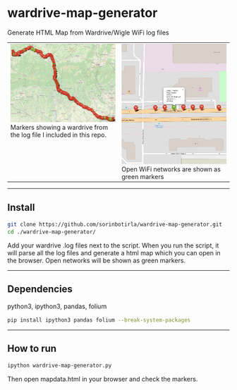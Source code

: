 # wardrive-map-generator
Generate HTML Map from Wardrive/Wigle WiFi log files

<table>
  <td width="50%" valign="top">
    <img src="https://raw.githubusercontent.com/sorinbotirla/wardrive-map-generator/refs/heads/main/images/screenshot.jpg" width="100%" />
    Markers showing a wardrive from the log file I included in this repo.
  </td>
  <td width="50%" valign="top">
    <img src="https://raw.githubusercontent.com/sorinbotirla/wardrive-map-generator/refs/heads/main/images/screenshot2.jpg" width="100%" />
    Open WiFi networks are shown as green markers
  </td>
</table>

---
## Install

```bash
git clone https://github.com/sorinbotirla/wardrive-map-generator.git
cd ./wardrive-map-generator/
```

Add your wardrive .log files next to the script. When you run the script, it will parse all the log files and generate a html map which you can open in the browser. Open networks will be shown as green markers. 

---

## Dependencies
python3, ipython3, pandas, folium

```bash
pip install ipython3 pandas folium --break-system-packages
```

---

## How to run

```bash
ipython wardrive-map-generator.py
```

Then open mapdata.html in your browser and check the markers.
